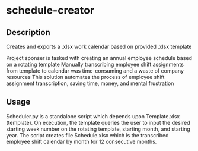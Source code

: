 # schedule-creator

## Description
Creates and exports a .xlsx work calendar based on provided .xlsx template

Project sponser is tasked with creating an annual employee schedule based on a rotating template
Manually transcribing employee shift assignments from template to calendar was time-consuming and a waste of company resources
This solution automates the process of employee shift assignment transcription, saving time, money, and mental frustration

## Usage
Scheduler.py is a standalone script which depends upon Template.xlsx (template). On execution, the template queries the user
to input the desired starting week number on the rotating template, starting month, and starting year.  The script creates
file Schedule.xlsx which is the transcribed employee shift calendar by month for 12 consecutive months.
